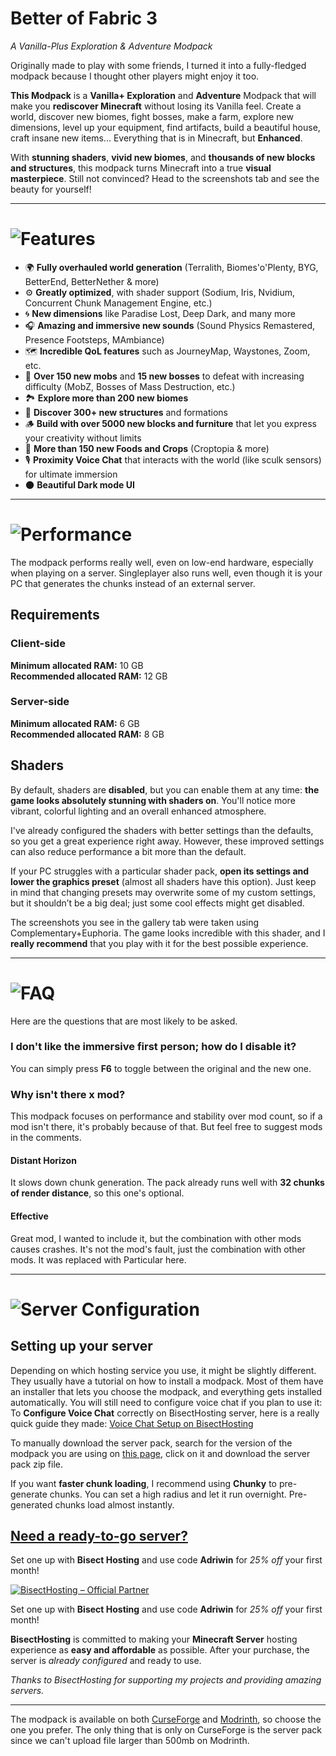 # Better of Fabric 3

*A Vanilla-Plus Exploration & Adventure Modpack*

Originally made to play with some friends, I turned it into a fully-fledged modpack because I thought other players might enjoy it too.

**This Modpack** is a **Vanilla+ Exploration** and **Adventure** Modpack that will make you **rediscover Minecraft** without losing its Vanilla feel. Create a world, discover new biomes, fight bosses, make a farm, explore new dimensions, level up your equipment, find artifacts, build a beautiful house, craft insane new items... Everything that is in Minecraft, but **Enhanced**.

With **stunning shaders**, **vivid new biomes**, and **thousands of new blocks and structures**, this modpack turns Minecraft into a true **visual masterpiece**. Still not convinced? Head to the screenshots tab and see the beauty for yourself!

---

# ![Features](https://i.imgur.com/MLNaqtQ.png)

* 🌍 **Fully overhauled world generation** (Terralith, Biomes'o'Plenty, BYG, BetterEnd, BetterNether & more)
* ⚙️ **Greatly optimized**, with shader support (Sodium, Iris, Nvidium, Concurrent Chunk Management Engine, etc.)
* 🌀 **New dimensions** like Paradise Lost, Deep Dark, and many more
* 🎧 **Amazing and immersive new sounds** (Sound Physics Remastered, Presence Footsteps, MAmbiance)
* 🗺️ **Incredible QoL features** such as JourneyMap, Waystones, Zoom, etc.
* 👾 **Over 150 new mobs** and **15 new bosses** to defeat with increasing difficulty (MobZ, Bosses of Mass Destruction, etc.)
* 🏞️ **Explore more than 200 new biomes**
* 🏰 **Discover 300+ new structures** and formations
* 🪵 **Build with over 5000 new blocks and furniture** that let you express your creativity without limits
* 🌾 **More than 150 new Foods and Crops** (Croptopia & more)
* 🎙️ **Proximity Voice Chat** that interacts with the world (like sculk sensors) for ultimate immersion
* 🌑 **Beautiful Dark mode UI**

---

# ![Performance](https://i.imgur.com/9OW1B8c.png)

The modpack performs really well, even on low-end hardware, especially when playing on a server. Singleplayer also runs well, even though it is your PC that generates the chunks instead of an external server.

## Requirements

### Client-side
**Minimum allocated RAM:** 10 GB  
**Recommended allocated RAM:** 12 GB

### Server-side
**Minimum allocated RAM:** 6 GB  
**Recommended allocated RAM:** 8 GB

## Shaders
By default, shaders are **disabled**, but you can enable them at any time: **the game looks absolutely stunning with shaders on**. You'll notice more vibrant, colorful lighting and an overall enhanced atmosphere.

I've already configured the shaders with better settings than the defaults, so you get a great experience right away. However, these improved settings can also reduce performance a bit more than the default.

If your PC struggles with a particular shader pack, **open its settings and lower the graphics preset** (almost all shaders have this option). Just keep in mind that changing presets may overwrite some of my custom settings, but it shouldn’t be a big deal; just some cool effects might get disabled.

The screenshots you see in the gallery tab were taken using Complementary+Euphoria. The game looks incredible with this shader, and I **really recommend** that you play with it for the best possible experience.

---

# ![FAQ](https://i.imgur.com/Qh1w6k3.png)

Here are the questions that are most likely to be asked.

### I don't like the immersive first person; how do I disable it?
You can simply press **F6** to toggle between the original and the new one.

### Why isn't there x mod?
This modpack focuses on performance and stability over mod count, so if a mod isn't there, it's probably because of that. But feel free to suggest mods in the comments.

#### Distant Horizon
It slows down chunk generation. The pack already runs well with **32 chunks of render distance**, so this one's optional.

#### Effective
Great mod, I wanted to include it, but the combination with other mods causes crashes. It's not the mod's fault, just the combination with other mods. It was replaced with Particular here.

---

# ![Server Configuration](https://i.imgur.com/yuHWmbd.png)

## Setting up your server
Depending on which hosting service you use, it might be slightly different. They usually have a tutorial on how to install a modpack. Most of them have an installer that lets you choose the modpack, and everything gets installed automatically. You will still need to configure voice chat if you plan to use it: To **Configure Voice Chat** correctly on BisectHosting server, here is a really quick guide they made: [Voice Chat Setup on BisectHosting](https://www.bisecthosting.com/clients/index.php?rp=/knowledgebase/198/How-to-setup-voice-chat-on-a-ForgeorFabricorSpigot-Minecraft-server.html)

To manually download the server pack, search for the version of the modpack you are using on [this page](https://www.curseforge.com/minecraft/modpacks/better-of-fabric-3/files), click on it and download the server pack zip file.

If you want **faster chunk loading**, I recommend using **Chunky** to pre-generate chunks. You can set a high radius and let it run overnight. Pre-generated chunks load almost instantly.

## [Need a ready-to-go server?](https://bisecthosting.com/Adriwin)

Set one up with **Bisect Hosting** and use code **Adriwin** for *25% off* your first month!

[![BisectHosting – Official Partner](https://i.imgur.com/l7NGpJ0.png)](https://bisecthosting.com/Adriwin)

Set one up with **Bisect Hosting** and use code **Adriwin** for *25% off* your first month!

**BisectHosting** is committed to making your **Minecraft Server** hosting experience as **easy and affordable** as possible. After your purchase, the server is *already configured* and ready to use.

*Thanks to BisectHosting for supporting my projects and providing amazing servers.*

---

The modpack is available on both [CurseForge](https://www.curseforge.com/minecraft/modpacks/better-of-fabric-3) and [Modrinth](https://modrinth.com/modpack/better-of-fabric-3), so choose the one you prefer. The only thing that is only on CurseForge is the server pack since we can't upload file larger than 500mb on Modrinth.